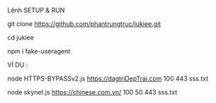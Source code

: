 Lệnh SETUP & RUN

git clone https://github.com/phantrungtruc/jukiee.git

cd jukiee

npm i fake-useragent

VÍ DỤ :

node HTTPS-BYPASSv2.js https://dagtriDepTrai.com 100 443 sss.txt

node skynet.js https://chinese.com.vn/ 100 50 443 sss.txt
